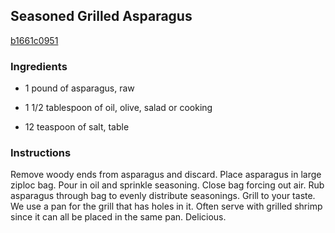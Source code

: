 ## Seasoned Grilled Asparagus

[b1661c0951](http://www.food.com/recipe/seasoned-grilled-asparagus-236734)

### Ingredients

 - 1 pound of asparagus, raw

 - 1 1/2 tablespoon of oil, olive, salad or cooking

 - 12 teaspoon of salt, table

### Instructions

Remove woody ends from asparagus and discard. Place asparagus in large ziploc bag. Pour in oil and sprinkle seasoning. Close bag forcing out air. Rub asparagus through bag to evenly distribute seasonings. Grill to your taste. We use a pan for the grill that has holes in it. Often serve with grilled shrimp since it can all be placed in the same pan. Delicious.